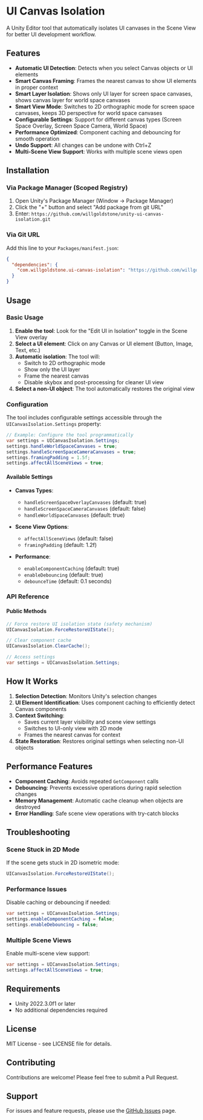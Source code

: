 # UI Canvas Isolation

A Unity Editor tool that automatically isolates UI canvases in the Scene View for better UI development workflow.

## Features

- **Automatic UI Detection**: Detects when you select Canvas objects or UI elements
- **Smart Canvas Framing**: Frames the nearest canvas to show UI elements in proper context
- **Smart Layer Isolation**: Shows only UI layer for screen space canvases, shows canvas layer for world space canvases
- **Smart View Mode**: Switches to 2D orthographic mode for screen space canvases, keeps 3D perspective for world space canvases
- **Configurable Settings**: Support for different canvas types (Screen Space Overlay, Screen Space Camera, World Space)
- **Performance Optimized**: Component caching and debouncing for smooth operation
- **Undo Support**: All changes can be undone with Ctrl+Z
- **Multi-Scene View Support**: Works with multiple scene views open

## Installation

### Via Package Manager (Scoped Registry)

1. Open Unity's Package Manager (Window → Package Manager)
2. Click the "+" button and select "Add package from git URL"
3. Enter: `https://github.com/willgoldstone/unity-ui-canvas-isolation.git`

### Via Git URL

Add this line to your `Packages/manifest.json`:

```json
{
  "dependencies": {
    "com.willgoldstone.ui-canvas-isolation": "https://github.com/willgoldstone/unity-ui-canvas-isolation.git"
  }
}
```

## Usage

### Basic Usage

1. **Enable the tool**: Look for the "Edit UI in Isolation" toggle in the Scene View overlay
2. **Select a UI element**: Click on any Canvas or UI element (Button, Image, Text, etc.)
3. **Automatic isolation**: The tool will:
   - Switch to 2D orthographic mode
   - Show only the UI layer
   - Frame the nearest canvas
   - Disable skybox and post-processing for cleaner UI view
4. **Select a non-UI object**: The tool automatically restores the original view

### Configuration

The tool includes configurable settings accessible through the `UICanvasIsolation.Settings` property:

```csharp
// Example: Configure the tool programmatically
var settings = UICanvasIsolation.Settings;
settings.handleWorldSpaceCanvases = true;
settings.handleScreenSpaceCameraCanvases = true;
settings.framingPadding = 1.5f;
settings.affectAllSceneViews = true;
```

#### Available Settings

- **Canvas Types**:
  - `handleScreenSpaceOverlayCanvases` (default: true)
  - `handleScreenSpaceCameraCanvases` (default: false)
  - `handleWorldSpaceCanvases` (default: true)

- **Scene View Options**:
  - `affectAllSceneViews` (default: false)
  - `framingPadding` (default: 1.2f)

- **Performance**:
  - `enableComponentCaching` (default: true)
  - `enableDebouncing` (default: true)
  - `debounceTime` (default: 0.1 seconds)

### API Reference

#### Public Methods

```csharp
// Force restore UI isolation state (safety mechanism)
UICanvasIsolation.ForceRestoreUIState();

// Clear component cache
UICanvasIsolation.ClearCache();

// Access settings
var settings = UICanvasIsolation.Settings;
```

## How It Works

1. **Selection Detection**: Monitors Unity's selection changes
2. **UI Element Identification**: Uses component caching to efficiently detect Canvas components
3. **Context Switching**: 
   - Saves current layer visibility and scene view settings
   - Switches to UI-only view with 2D mode
   - Frames the nearest canvas for context
4. **State Restoration**: Restores original settings when selecting non-UI objects

## Performance Features

- **Component Caching**: Avoids repeated `GetComponent` calls
- **Debouncing**: Prevents excessive operations during rapid selection changes
- **Memory Management**: Automatic cache cleanup when objects are destroyed
- **Error Handling**: Safe scene view operations with try-catch blocks

## Troubleshooting

### Scene Stuck in 2D Mode

If the scene gets stuck in 2D isometric mode:

```csharp
UICanvasIsolation.ForceRestoreUIState();
```

### Performance Issues

Disable caching or debouncing if needed:

```csharp
var settings = UICanvasIsolation.Settings;
settings.enableComponentCaching = false;
settings.enableDebouncing = false;
```

### Multiple Scene Views

Enable multi-scene view support:

```csharp
var settings = UICanvasIsolation.Settings;
settings.affectAllSceneViews = true;
```

## Requirements

- Unity 2022.3.0f1 or later
- No additional dependencies required

## License

MIT License - see LICENSE file for details.

## Contributing

Contributions are welcome! Please feel free to submit a Pull Request.

## Support

For issues and feature requests, please use the [GitHub Issues](https://github.com/willgoldstone/unity-ui-canvas-isolation/issues) page.
